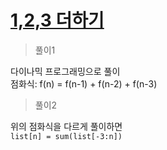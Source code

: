 # [1,2,3 더하기](https://www.acmicpc.net/problem/9095)

> 풀이1

다이나믹 프로그래밍으로 풀이\
점화식: f(n) = f(n-1) + f(n-2) + f(n-3)

> 풀이2

위의 점화식을 다르게 풀이하면\
`list[n] = sum(list[-3:n])`